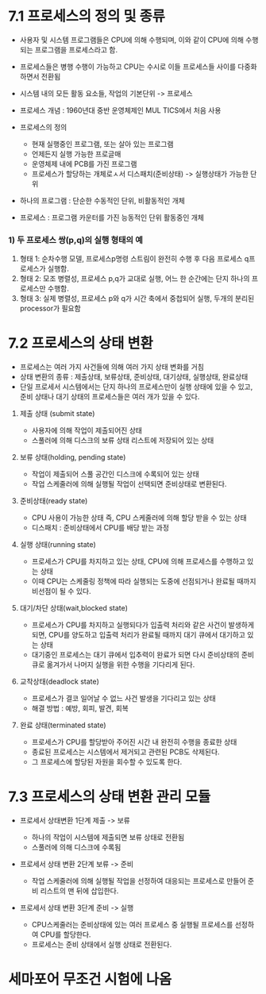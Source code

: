 # 7.1 프로세스의 정의 및 종류
* 사용자 및 시스템 프로그램들은 CPU에 의해 수행되며, 이와 같이 CPU에 의해 수행되는 프로그램을 프로세스라고 함.
* 프로세스들은 병행 수행이 가능하고 CPU는 수시로 이들 프로세스들 사이를 다중화하면서 전환됨
* 시스템 내의 모든 활동 요소들, 작업의 기본단위 -> 프로세스
* 프로세스 개념 : 1960년대 중반 운영체제인 MUL TICS에서 처음 사용

* 프로세스의 정의 
    - 현재 실행중인 프로그램, 또는 살아 있는 프로그램
    - 언제든지 실행 가능한 프로글매
    - 운영체제 내에 PCB를 가진 프로그램
    - 프로세스가 할당하는 개체로ㅅ서 디스패치(준비상태) -> 실행상태가 가능한 단위

* 하나의 프로그램 : 단순한 수동적인 단위, 비활동적인 개체
* 프로세스 : 프로그램 카운터를 가진 능동적인 단위 활동중인 개체


### 1) 두 프로세스 쌍(p,q)의 실행 형태의 예
1. 형태 1: 순차수행 모델, 프로세스p명령 스트림이 완전히 수행 후 다음 프로세스 q프로세스가 실행함.
2. 형태 2: 모조 병렬성, 프로세스 p,q가 교대로 실행, 어느 한 순간에는 단지 하나의 프로세스만 수행함.
3. 형태 3: 실제 병렬성, 프로세스 p와 q가 시간 축에서 중첩되어 실행, 두개의 분리된 processor가 필요함

# 7.2 프로세스의 상태 변환
* 프로세스는 여러 가지 사건들에 의해 여러 가지 상태 변화를 거침
* 상태 변환의 종류 : 제출상태, 보류상태, 준비상태, 대기상태, 실행상태, 완료상태
* 단일 프로세서 시스템에서는 단지 하나의 프로세스만이 실행 상태에 있을 수 있고, 준비 상태나 대기 상태의 프로세스들은 여러 개가 있을 수 있다.

1) 제출 상태 (submit state)
    * 사용자에 의해 작업이 제출되어진 상태
    * 스풀러에 의해 디스크의 보류 상태 리스트에 저장되어 있는 상태

2) 보류 상태(holding, pending state)
    * 작업이 제출되어 스풀 공간인 디스크에 수록되어 있는 상태
    * 작업 스케줄러에 의해 실행될 작업이 선택되면 준비상태로 변환된다.

3) 준비상태(ready state)
    * CPU 사용이 가능한 상태 즉, CPU 스케줄러에 의해 할당 받을 수 있는 상태
    * 디스패치 : 준비상태에서 CPU를 배당 받는 과정

4) 실행 상태(running state)
    * 프로세스가 CPU를 차지하고 있는 상태, CPU에 의해 프로세스를 수행하고 있는 상태
    * 이때 CPU는 스케줄링 정책에 따라 실행되는 도중에 선점되거나 완료될 때까지 비선점이 될 수 있다.

5) 대기/차단 상태(wait,blocked state)
    * 프로세스가 CPU를 차지하고 실행되다가 입출력 처리와 같은 사건이 발생하게 되면, CPU를 양도하고 입출력 처리가 완료될 때까지 대기 큐에서 대기하고 있는 상태
    * 대기중인 프로세스는 대기 큐에서 입추력이 완료가 되면 다시 준비상태의 준비 큐로 옮겨가서 나머지 실행을 위한 수행을 기다리게 된다.

6) 교착상태(deadlock state)
    * 프로세스가 결코 일어날 수 없느 사건 발생을 기다리고 있는 상태
    * 해결 방법 : 예방, 회피, 발견, 회복

7) 완료 상태(terminated state)
    * 프로세스가 CPU를 할당받아 주어진 시간 내 완전히 수행을 종료한 상태
    * 종료된 프로세스는 시스템에서 제거되고 관련된 PCB도 삭제된다.
    * 그 프로세스에 할당된 자원을 회수할 수 있도록 한다.

# 7.3 프로세스의 상태 변환 관리 모듈
* 프로세서 상태변환 1단계 제출 -> 보류
  * 하나의 작업이 시스템에 제출되면 보류 상태로 전환됨
  * 스풀러에 의해 디스크에 수록됨

* 프로세서 상태 변환 2단계 보류 -> 준비
  * 작업 스케줄러에 의해 실행될 작업을 선정하여 대응되는 프로세스로 만들어 준비 리스트의 맨 뒤에 삽입한다.

* 프로세서 상태 변환 3단계 준비 -> 실행
  * CPU스케줄러는 준비상태에 있는 여러 프로세스 중 실행될 프로세스를 선정하여 CPU를 할당한다.
  * 프로세스는 준비 상태에서 실행 상태로 전환된다.

# 세마포어 무조건 시험에 나옴